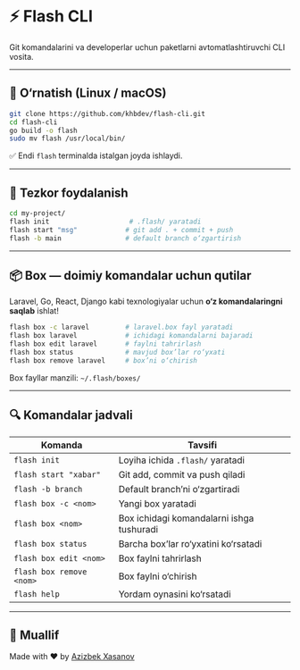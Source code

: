 
# ⚡ Flash CLI

Git komandalarini va  developerlar uchun paketlarni avtomatlashtiruvchi CLI vosita.

---

## 🔧 O‘rnatish (Linux / macOS)

```bash
git clone https://github.com/khbdev/flash-cli.git
cd flash-cli
go build -o flash
sudo mv flash /usr/local/bin/
````

✅ Endi `flash` terminalda istalgan joyda ishlaydi.

---

## 🚀 Tezkor foydalanish

```bash
cd my-project/
flash init                    # .flash/ yaratadi
flash start "msg"            # git add . + commit + push
flash -b main                # default branch o‘zgartirish
```

---

## 📦 Box — doimiy komandalar uchun qutilar

Laravel, Go, React, Django kabi texnologiyalar uchun **o‘z komandalaringni saqlab** ishlat!

```bash
flash box -c laravel         # laravel.box fayl yaratadi
flash box laravel            # ichidagi komandalarni bajaradi
flash box edit laravel       # faylni tahrirlash
flash box status             # mavjud box’lar ro‘yxati
flash box remove laravel     # box’ni o‘chirish
```

Box fayllar manzili: `~/.flash/boxes/`

---

## 🔍 Komandalar jadvali

| Komanda                  | Tavsifi                                   |
| ------------------------ | ----------------------------------------- |
| `flash init`             | Loyiha ichida `.flash/` yaratadi          |
| `flash start "xabar"`    | Git add, commit va push qiladi            |
| `flash -b branch`        | Default branch’ni o‘zgartiradi            |
| `flash box -c <nom>`     | Yangi box yaratadi                        |
| `flash box <nom>`        | Box ichidagi komandalarni ishga tushuradi |
| `flash box status`       | Barcha box’lar ro‘yxatini ko‘rsatadi      |
| `flash box edit <nom>`   | Box faylni tahrirlash                     |
| `flash box remove <nom>` | Box faylni o‘chirish                      |
| `flash help`             | Yordam oynasini ko‘rsatadi                |

---

## 👤 Muallif

Made with ❤️ by [Azizbek Xasanov](https://github.com/khbdev)

